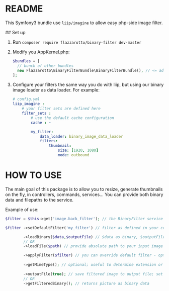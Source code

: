 README
======

This Symfony3 bundle use `liip/imagine` to allow easy php-side image filter. 
 
## Set up

1. Run `composer require flazzarotto/binary-filter dev-master`

2. Modify you AppKernel.php:

   ```php
   $bundles = [
     // bunch of other bundles
     new Flazzarotto\BinaryFilterBundle\BinaryFilterBundle(), // <= add this line
   ];
   ```

3. Configure your filters the same way you do with liip, but using our binary image loader as data loader.
For example:

    ```yml
    # config.yml
    liip_imagine :
        # your filter sets are defined here
        filter_sets :
            # use the default cache configuration
            cache : ~
    
            my_filter:
                data_loader: binary_image_data_loader
                filters:
                    thumbnail:
                        size: [1920, 1080]
                        mode: outbound
    ```

HOW TO USE
==========
The main goal of this package is to allow you to resize, generate thumbnails on the fly, in controllers, commands,
services... You can provide both binary data and filepaths to the service.

Example of use:

```php
$filter = $this->get('image.back_filter'); // the BinaryFilter service

$filter ->setDefaultFilter('my_filter') // filter as defined in your config.yml - optional

        ->loadBinary($data,$outputFile) // $data as binary, $outputFile as path relative to directory - return a BinaryFilter object
        // OR
        ->loadFile($path) // provide absolute path to your input image - return a BinaryFilter object

        ->applyFilter($filter) // you can override default filter - optional if default filter has been given
        
        ->getMimeType(); // optional; useful to determine extension or for direct download
        
        ->outputFile(true); // save filtered image to output file; set parameter to true to allow overriding if file exists
        // OR
        ->getFilteredBinary(); // returns picture as binary data
```